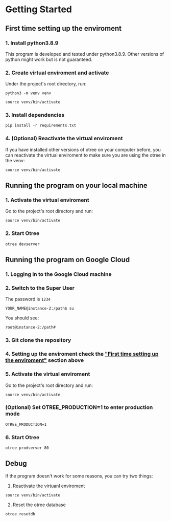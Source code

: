 # Getting Started

## First time setting up the enviroment
### 1. Install python3.8.9

This program is developed and tested under python3.8.9. Other versions of python might work but is not guaranteed.
### 2. Create virtual enviroment and activate

Under the project's root directory, run:

`python3 -m venv venv`


`source venv/bin/activate`

### 3. Install dependencies

`pip install -r requirements.txt`

### 4. (Optional) Reactivate the virtual enviroment

If you have installed other versions of otree on your computer before, you can reactivate the virtual enviroment to make sure you are using the otree in the venv:

`source venv/bin/activate`

## Running the program on your local machine
### 1. Activate the virtual enviroment

Go to the project's root directory and run:

`source venv/bin/activate`

### 2. Start Otree

`otree devserver`

## Running the program on Google Cloud

### 1. Logging in to the Google Cloud machine

### 2. Switch to the Super User
The password is `1234`
```console
YOUR_NAME@instance-2:/path$ su
```
You should see:
```console
root@instance-2:/path#
```


### 3. Git clone the repository

### 4. Setting up the enviroment check the ["First time setting up the enviroment"](#first-time-setting-up-the-enviroment) section above

### 5. Activate the virtual enviroment

Go to the project's root directory and run:

`source venv/bin/activate`

### (Optional) Set OTREE_PRODUCTION=1 to enter production mode

`OTREE_PRODUCTION=1`

### 6. Start Otree

`otree prodserver 80`

## Debug
If the program doesn't work for some reasons, you can try two things:

1. Reactivate the virtuanl enviroment

`source venv/bin/activate`

2. Reset the otree database

`otree resetdb`